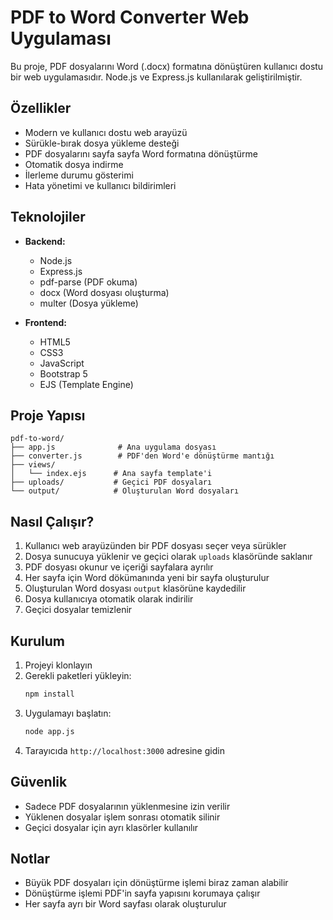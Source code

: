 # PDF to Word Converter Web Uygulaması

Bu proje, PDF dosyalarını Word (.docx) formatına dönüştüren kullanıcı dostu bir web uygulamasıdır. Node.js ve Express.js kullanılarak geliştirilmiştir.

## Özellikler

- Modern ve kullanıcı dostu web arayüzü
- Sürükle-bırak dosya yükleme desteği
- PDF dosyalarını sayfa sayfa Word formatına dönüştürme
- Otomatik dosya indirme
- İlerleme durumu gösterimi
- Hata yönetimi ve kullanıcı bildirimleri

## Teknolojiler

- **Backend:**
  - Node.js
  - Express.js
  - pdf-parse (PDF okuma)
  - docx (Word dosyası oluşturma)
  - multer (Dosya yükleme)

- **Frontend:**
  - HTML5
  - CSS3
  - JavaScript
  - Bootstrap 5
  - EJS (Template Engine)

## Proje Yapısı

```
pdf-to-word/
├── app.js              # Ana uygulama dosyası
├── converter.js        # PDF'den Word'e dönüştürme mantığı
├── views/
│   └── index.ejs      # Ana sayfa template'i
├── uploads/           # Geçici PDF dosyaları
└── output/            # Oluşturulan Word dosyaları
```

## Nasıl Çalışır?

1. Kullanıcı web arayüzünden bir PDF dosyası seçer veya sürükler
2. Dosya sunucuya yüklenir ve geçici olarak `uploads` klasöründe saklanır
3. PDF dosyası okunur ve içeriği sayfalara ayrılır
4. Her sayfa için Word dökümanında yeni bir sayfa oluşturulur
5. Oluşturulan Word dosyası `output` klasörüne kaydedilir
6. Dosya kullanıcıya otomatik olarak indirilir
7. Geçici dosyalar temizlenir

## Kurulum

1. Projeyi klonlayın
2. Gerekli paketleri yükleyin:
   ```bash
   npm install
   ```
3. Uygulamayı başlatın:
   ```bash
   node app.js
   ```
4. Tarayıcıda `http://localhost:3000` adresine gidin

## Güvenlik

- Sadece PDF dosyalarının yüklenmesine izin verilir
- Yüklenen dosyalar işlem sonrası otomatik silinir
- Geçici dosyalar için ayrı klasörler kullanılır

## Notlar

- Büyük PDF dosyaları için dönüştürme işlemi biraz zaman alabilir
- Dönüştürme işlemi PDF'in sayfa yapısını korumaya çalışır
- Her sayfa ayrı bir Word sayfası olarak oluşturulur
